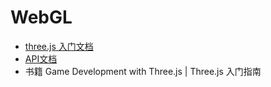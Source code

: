 # WebGL

- [three.js 入门文档](https://github.com/ArcherGrey/study/tree/master/JavaScript/WebGL/threejs/doc)
- [API文档](https://github.com/ArcherGrey/study/blob/master/JavaScript/WebGL/threejs/doc/api.md)
- 书籍 Game Development with Three.js | Three.js 入门指南
